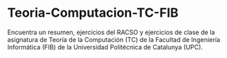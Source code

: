 # Teoria-Computacion-TC-FIB
Encuentra un resumen, ejercicios del RACSO y ejercicios de clase de la asignatura de Teoría de la Computación (TC) de la Facultad de Ingeniería Informática (FIB) de la Universidad Politécnica de Catalunya (UPC).
